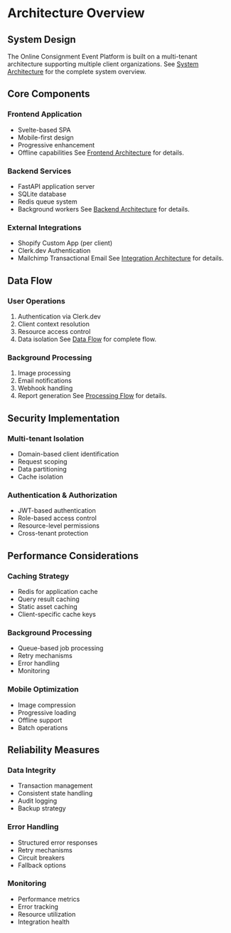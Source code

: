 # Architecture Overview

## System Design
The Online Consignment Event Platform is built on a multi-tenant architecture supporting multiple client organizations. See [System Architecture](../diagrams/system-architecture.mmd) for the complete system overview.

## Core Components

### Frontend Application
- Svelte-based SPA
- Mobile-first design
- Progressive enhancement
- Offline capabilities
See [Frontend Architecture](../diagrams/frontend-architecture.mmd) for details.

### Backend Services
- FastAPI application server
- SQLite database
- Redis queue system
- Background workers
See [Backend Architecture](../diagrams/backend-architecture.mmd) for details.

### External Integrations
- Shopify Custom App (per client)
- Clerk.dev Authentication
- Mailchimp Transactional Email
See [Integration Architecture](../diagrams/integration-architecture.mmd) for details.

## Data Flow

### User Operations
1. Authentication via Clerk.dev
2. Client context resolution
3. Resource access control
4. Data isolation
See [Data Flow](../diagrams/data-flow.mmd) for complete flow.

### Background Processing
1. Image processing
2. Email notifications
3. Webhook handling
4. Report generation
See [Processing Flow](../diagrams/processing-flow.mmd) for details.

## Security Implementation

### Multi-tenant Isolation
- Domain-based client identification
- Request scoping
- Data partitioning
- Cache isolation

### Authentication & Authorization
- JWT-based authentication
- Role-based access control
- Resource-level permissions
- Cross-tenant protection

## Performance Considerations

### Caching Strategy
- Redis for application cache
- Query result caching
- Static asset caching
- Client-specific cache keys

### Background Processing
- Queue-based job processing
- Retry mechanisms
- Error handling
- Monitoring

### Mobile Optimization
- Image compression
- Progressive loading
- Offline support
- Batch operations

## Reliability Measures

### Data Integrity
- Transaction management
- Consistent state handling
- Audit logging
- Backup strategy

### Error Handling
- Structured error responses
- Retry mechanisms
- Circuit breakers
- Fallback options

### Monitoring
- Performance metrics
- Error tracking
- Resource utilization
- Integration health

